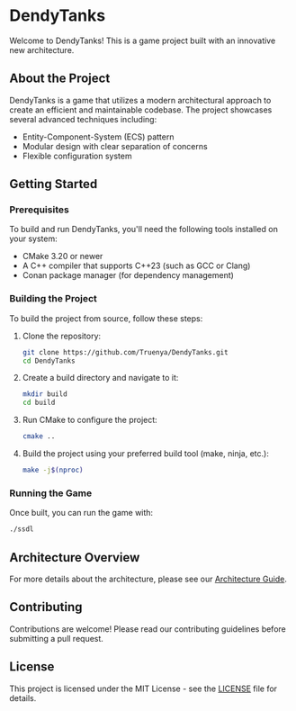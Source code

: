 
# DendyTanks

Welcome to DendyTanks! This is a game project built with an innovative new architecture.

## About the Project

DendyTanks is a game that utilizes a modern architectural approach to create an efficient and maintainable codebase. The project showcases several advanced techniques including:

- Entity-Component-System (ECS) pattern
- Modular design with clear separation of concerns
- Flexible configuration system

## Getting Started

### Prerequisites

To build and run DendyTanks, you'll need the following tools installed on your system:

- CMake 3.20 or newer
- A C++ compiler that supports C++23 (such as GCC or Clang)
- Conan package manager (for dependency management)

### Building the Project

To build the project from source, follow these steps:

1. Clone the repository:
   ```bash
   git clone https://github.com/Truenya/DendyTanks.git
   cd DendyTanks
   ```

2. Create a build directory and navigate to it:
   ```bash
   mkdir build
   cd build
   ```

3. Run CMake to configure the project:
   ```bash
   cmake ..
   ```

4. Build the project using your preferred build tool (make, ninja, etc.):
   ```bash
   make -j$(nproc)
   ```

### Running the Game

Once built, you can run the game with:

```bash
./ssdl
```

## Architecture Overview

For more details about the architecture, please see our [Architecture Guide](ARCHITECTURE.md).

## Contributing

Contributions are welcome! Please read our contributing guidelines before submitting a pull request.

## License

This project is licensed under the MIT License - see the [LICENSE](LICENSE) file for details.
